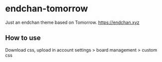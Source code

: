 endchan-tomorrow
==============

Just an endchan theme based on Tomorrow.
https://endchan.xyz

How to use
----------
Download css, upload in account settings > board management > custom css
